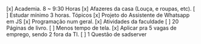 [x] Academia. 8 ~ 9:30 Horas
[x] Afazeres da casa (Louça, e roupas, etc).
[ ] Estudar mínimo 3 horas.
	Tópicos
		[x] Projeto do Assistente de Whatsapp em JS
		[x] Programação num geral.
		[x] Atividades da faculdade
[ ] 20 Páginas de livro.
[ ] Menos tempo de tela. 
[x] Aplicar pra 5 vagas de emprego, sendo 2 fora da TI. 
[ ] 1 Questão de sadserver